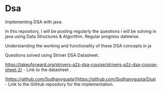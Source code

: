 # Dsa
Implementing DSA with java.

In this repository, I will be posting regularly the questions i will be solving in java using Data Structures & Algorithm.
Regular progress datewise.

Understanding the working and functionality of these DSA concepts in ja

Questions solved using Striver DSA Datasheet.

https://takeuforward.org/strivers-a2z-dsa-course/strivers-a2z-dsa-course-sheet-2/ - Link to the datasheet .

[https://github.com/Sudhanygupta](https://github.com/Sudhanygupta/Dsa) - Link to the GitHub repository for the implementation.

